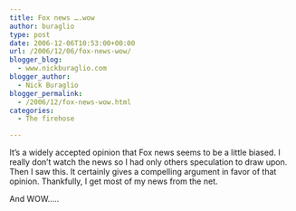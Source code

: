 ```yaml
---
title: Fox news ….wow
author: buraglio
type: post
date: 2006-12-06T10:53:00+00:00
url: /2006/12/06/fox-news-wow/
blogger_blog:
  - www.nickburaglio.com
blogger_author:
  - Nick Buraglio
blogger_permalink:
  - /2006/12/fox-news-wow.html
categories:
  - The firehose

---
```

It&#8217;s a widely accepted opinion that Fox news seems to be a little biased. I really don&#8217;t watch the news so I had only others speculation to draw upon. Then I saw this. It certainly gives a compelling argument in favor of that opinion. Thankfully, I get most of my news from the net.

And WOW&#8230;..